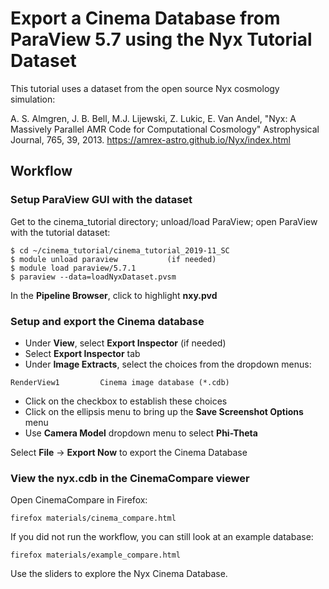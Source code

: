 # Export a Cinema Database from ParaView 5.7 using the Nyx Tutorial Dataset

This tutorial uses a dataset from the open source Nyx cosmology simulation:

A. S. Almgren, J. B. Bell, M.J. Lijewski, Z. Lukic, E. Van Andel, "Nyx: A Massively Parallel AMR Code for Computational Cosmology" Astrophysical Journal, 765, 39, 2013.  https://amrex-astro.github.io/Nyx/index.html

## Workflow

### Setup ParaView GUI with the dataset

Get to the cinema_tutorial directory; unload/load ParaView; open ParaView with the tutorial dataset:

```
$ cd ~/cinema_tutorial/cinema_tutorial_2019-11_SC
$ module unload paraview           (if needed)
$ module load paraview/5.7.1
$ paraview --data=loadNyxDataset.pvsm
```

In the **Pipeline Browser**, click to highlight **nxy.pvd**

### Setup and export the Cinema database

- Under **View**, select **Export Inspector**  (if needed)
- Select **Export Inspector** tab
- Under **Image Extracts**, select the choices from the dropdown menus:

```
RenderView1         Cinema image database (*.cdb)
```

- Click on the checkbox to establish these choices
- Click on the ellipsis menu to bring up the **Save Screenshot Options** menu
- Use **Camera Model** dropdown menu to select **Phi-Theta**


Select **File** -> **Export Now** to export the Cinema Database


### View the nyx.cdb in the CinemaCompare viewer

Open CinemaCompare in Firefox:

```
firefox materials/cinema_compare.html
```

If you did not run the workflow, you can still look at an example database:
```
firefox materials/example_compare.html
```

Use the sliders to explore the Nyx Cinema Database.  
